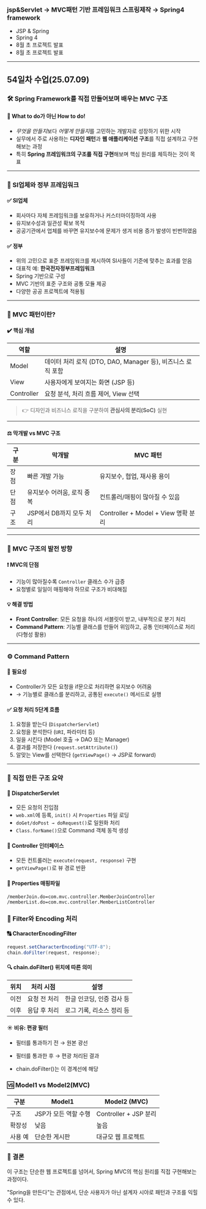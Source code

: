 ### jsp&Servlet → MVC패턴 기반 프레임워크 스프링제작 → Spring4 framework
- JSP & Spring
- Spring 4
- 8월 초 프로젝트 발표
- 8월 초 프로젝트 발표
---


## 54일차 수업(25.07.09)

### 🛠️ Spring Framework를 직접 만들어보며 배우는 MVC 구조

#### 📌 What to do가 아닌 How to do!
- *무엇을 만들지*보다 *어떻게 만들지*를 고민하는 개발자로 성장하기 위한 시작
- 실무에서 주로 사용하는 **디자인 패턴**과 **웹 애플리케이션 구조**를 직접 설계하고 구현해보는 과정
- 특히 **Spring 프레임워크의 구조를 직접 구현**해보며 핵심 원리를 체득하는 것이 목표

---

### 🏢 SI업체와 정부 프레임워크

#### ✅ SI업체
- 회사마다 자체 프레임워크를 보유하거나 커스터마이징하여 사용
- 유지보수성과 일관성 확보 목적
- 공공기관에서 업체를 바꾸면 유지보수에 문제가 생겨 비용 증가 발생이 빈번하였음

#### ✅ 정부
- 위의 고민으로 표준 프레임워크를 제시하여 SI사들이 기준에 맞추는 효과를 얻음
- 대표적 예: **한국전자정부프레임워크**
- Spring 기반으로 구성
- MVC 기반의 표준 구조와 공통 모듈 제공
- 다양한 공공 프로젝트에 적용됨

---

### 🧩 MVC 패턴이란?

#### ✔️ 핵심 개념
| 역할 | 설명 |
|------|------|
| Model | 데이터 처리 로직 (DTO, DAO, Manager 등), 비즈니스 로직 포함 |
| View | 사용자에게 보여지는 화면 (JSP 등) |
| Controller | 요청 분석, 처리 흐름 제어, View 선택 |

> 👉 디자인과 비즈니스 로직을 구분하여 **관심사의 분리(SoC)** 실현

---

#### ⚖️ 막개발 vs MVC 구조

| 구분 | 막개발 | MVC 패턴 |
|------|--------|----------|
| 장점 | 빠른 개발 가능 | 유지보수, 협업, 재사용 용이 |
| 단점 | 유지보수 어려움, 로직 중복 | 컨트롤러/매핑이 많아질 수 있음 |
| 구조 | JSP에서 DB까지 모두 처리 | Controller + Model + View 명확 분리 |

---

### 🧠 MVC 구조의 발전 방향

#### ❗ MVC의 단점
- 기능이 많아질수록 `Controller` 클래스 수가 급증
- 요청별로 일일이 매핑해야 하므로 구조가 비대해짐

#### 💡 해결 방법
- **Front Controller**: 모든 요청을 하나의 서블릿이 받고, 내부적으로 분기 처리
- **Command Pattern**: 기능별 클래스를 만들어 위임하고, 공통 인터페이스로 처리 (다형성 활용)

---

### ⚙️ Command Pattern

#### 📌 필요성
- Controller가 모든 요청을 if문으로 처리하면 유지보수 어려움
- → 기능별로 클래스를 분리하고, 공통된 `execute()` 메서드로 실행

#### ✅ 요청 처리 5단계 흐름

1. 요청을 받는다 (`DispatcherServlet`)
2. 요청을 분석한다 (`URI`, 파라미터 등)
3. 일을 시킨다 (Model 호출 → DAO 또는 Manager)
4. 결과를 저장한다 (`request.setAttribute()`)
5. 알맞는 View를 선택한다 (`getViewPage()` → JSP로 forward)

---

### 🧪 직접 만든 구조 요약

#### 🏁 DispatcherServlet
- 모든 요청의 진입점
- `web.xml`에 등록, `init()` 시 `Properties` 파일 로딩
- `doGet/doPost → doRequest()`로 일원화 처리
- `Class.forName()`으로 Command 객체 동적 생성

#### 🧱 Controller 인터페이스
- 모든 컨트롤러는 `execute(request, response)` 구현
- `getViewPage()`로 뷰 경로 반환

#### 🧾 Properties 매핑파일
```properties
/memberJoin.do=com.mvc.controller.MemberJoinController
/memberList.do=com.mvc.controller.MemberListController
```

### 🧰 Filter와 Encoding 처리
#### 🔠 CharacterEncodingFilter

```java
request.setCharacterEncoding("UTF-8");
chain.doFilter(request, response);
```
#### 🔍 chain.doFilter() 위치에 따른 의미
| 위치 | 처리 시점   | 설명              |
| -- | ------- | --------------- |
| 이전 | 요청 전 처리 | 한글 인코딩, 인증 검사 등 |
| 이후 | 응답 후 처리 | 로그 기록, 리소스 정리 등 |

#### ☀️ 비유: 편광 필터
- 필터를 통과하기 전 → 원본 광선

- 필터를 통과한 후 → 편광 처리된 결과

- chain.doFilter()는 이 경계선에 해당

### 🆚 Model1 vs Model2(MVC)
| 구분   | Model1        | Model2 (MVC)        |
| ---- | ------------- | ------------------- |
| 구조   | JSP가 모든 역할 수행 | Controller + JSP 분리 |
| 확장성  | 낮음            | 높음                  |
| 사용 예 | 단순한 게시판       | 대규모 웹 프로젝트          |

### 📘 결론
이 구조는 단순한 웹 프로젝트를 넘어서,
Spring MVC의 핵심 원리를 직접 구현해보는 과정이다.

"Spring을 만든다"는 관점에서,
단순 사용자가 아닌 설계자 시야로 패턴과 구조를 익힐 수 있다.
